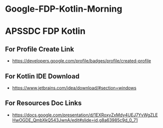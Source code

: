 # Google-FDP-Kotlin-Morning
# APSSDC FDP Kotlin 
## For Profile Create Link
* https://developers.google.com/profile/badges/profile/created-profile
## For Kotlin IDE Download 
* https://www.jetbrains.com/idea/download/#section=windows
## For Resources Doc Links 
* https://docs.google.com/presentation/d/1EXRoxyZxMdy4UEJ7YvWgZLEHwOGDE_QmbXkQ543JwnA/edit#slide=id.g8a63985c9d_0_71

